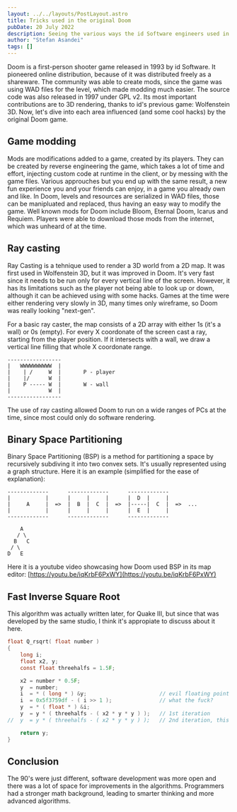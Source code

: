 ```yaml
---
layout: ../../layouts/PostLayout.astro
title: Tricks used in the original Doom
pubDate: 20 July 2022
description: Seeing the various ways the id Software engineers used in the 90's.
author: "Stefan Asandei"
tags: []
---
```


Doom is a first-person shooter game released in 1993 by id Software. It pioneered online distribution, because of it was distributed freely as a shareware. The community was able to create mods, since the game was using WAD files for the level, which made modding much easier. The source code was also released in 1997 under GPL v2. Its most important contributions are to 3D rendering, thanks to id's previous game: Wolfenstein 3D. Now, let's dive into each area influenced (and some cool hacks) by the original Doom game.

## Game modding

Mods are modifications added to a game, created by its players. They can be created by reverse engineering the game, which takes a lot of time and effort, injecting custom code at runtime in the client, or by messing with the game files. Various approuches but you end up with the same result, a new fun experience you and your friends can enjoy, in a game you already own and like. In Doom, levels and resources are serialized in WAD files, those can be manipluated and replaced, thus having an easy way to modify the game. Well known mods for Doom include Bloom, Eternal Doom, Icarus and Requiem. Players were able to download those mods from the internet, which was unheard of at the time.

## Ray casting

Ray Casting is a tehnique used to render a 3D world from a 2D map. It was first used in Wolfenstein 3D, but it was improved in Doom. It's very fast since it needs to be run only for every vertical line of the screen.
However, it has its limitations such as the player not being able to look up or down, although it can be achieved using with some hacks. Games at the time were either rendering very slowly in 3D, many times only wireframe, so Doom was really looking "next-gen".

For a basic ray caster, the map consists of a 2D array with either 1s (it's a wall) or 0s (empty). For every X coordonate of the screen cast a ray, starting from the player position. If it intersects with a wall, we draw a vertical line filling that whole X coordonate range.

```
-----------------
|   WWWWWWWWWW  |
|    | /     W  |       P - player
|    |/      W  |
|    P ----- W  |       W - wall
|            W  |
-----------------
```

The use of ray casting allowed Doom to run on a wide ranges of PCs at the time, since most could only do software rendering.

## Binary Space Partitioning

Binary Space Partitioning (BSP) is a method for partitioning a space by recursively subdiving it into two convex sets. It's usually represented using a graph structure. Here it is an example (simplified for the ease of explanation):

```
-------------      -------------      -------------
|           |      |     |     |      |  D  |     |
|     A     |  =>  |  B  |  C  |  =>  |-----|  C  |  =>  ...
|           |      |     |     |      |  E  |     |
-------------      -------------      -------------

    A
   / \
  B   C
 / \
D   E
```

Here it is a youtube video showcasing how Doom used BSP in its map editor: [https://youtu.be/iqKrbF6PxWY](https://youtu.be/iqKrbF6PxWY)

## Fast Inverse Square Root

This algorithm was actually written later, for Quake III, but since that was developed by the same studio, I think it's appropiate to discuss about it here.

```c
float Q_rsqrt( float number )
{
	long i;
	float x2, y;
	const float threehalfs = 1.5F;

	x2 = number * 0.5F;
	y  = number;
	i  = * ( long * ) &y;                       // evil floating point bit level hacking
	i  = 0x5f3759df - ( i >> 1 );               // what the fuck?
	y  = * ( float * ) &i;
	y  = y * ( threehalfs - ( x2 * y * y ) );   // 1st iteration
//	y  = y * ( threehalfs - ( x2 * y * y ) );   // 2nd iteration, this can be removed

	return y;
}
```

## Conclusion

The 90's were just different, software development was more open and there was a lot of space for improvements in the algorithms. Programmers had a stronger math background, leading to smarter thinking and more advanced algorithms.
